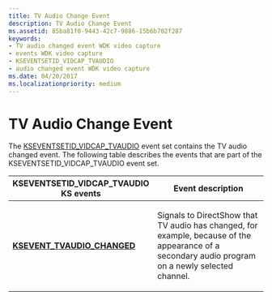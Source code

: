 ```yaml
---
title: TV Audio Change Event
description: TV Audio Change Event
ms.assetid: 85ba81f0-9443-42c7-9886-15b6b702f287
keywords:
- TV audio changed event WDK video capture
- events WDK video capture
- KSEVENTSETID_VIDCAP_TVAUDIO
- audio changed event WDK video capture
ms.date: 04/20/2017
ms.localizationpriority: medium
---
```


# TV Audio Change Event


The [KSEVENTSETID\_VIDCAP\_TVAUDIO](./kseventsetid-vidcap-tvaudio.md) event set contains the TV audio changed event. The following table describes the events that are part of the KSEVENTSETID\_VIDCAP\_TVAUDIO event set.

<table>
<colgroup>
<col width="50%" />
<col width="50%" />
</colgroup>
<thead>
<tr class="header">
<th>KSEVENTSETID_VIDCAP_TVAUDIO KS events</th>
<th>Event description</th>
</tr>
</thead>
<tbody>
<tr class="odd">
<td><p><a href="https://docs.microsoft.com/windows-hardware/drivers/stream/ksevent-tvaudio-changed" data-raw-source="[&lt;strong&gt;KSEVENT_TVAUDIO_CHANGED&lt;/strong&gt;](./ksevent-tvaudio-changed.md)"><strong>KSEVENT_TVAUDIO_CHANGED</strong></a></p></td>
<td><p>Signals to DirectShow that TV audio has changed, for example, because of the appearance of a secondary audio program on a newly selected channel.</p></td>
</tr>
</tbody>
</table>

 

 

